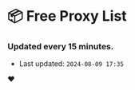 # :package: Free Proxy List
### Updated every 15 minutes.

- Last updated: `2024-08-09 17:35`

:heart:
